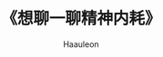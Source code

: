---
layout:        post
title:         "《想聊一聊精神内耗》"
subtitle:      ""
author:        "Haauleon"
header-img:    "img/in-post/post-essay/bg.jpeg"
header-mask:   0.4
tags:
    - 百慕达奶油花
---